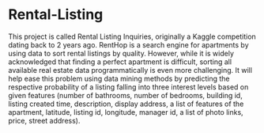 # Rental-Listing
This project is called Rental Listing Inquiries, originally a Kaggle competition dating
back to 2 years ago. RentHop is a search engine for apartments by using data to sort
rental listings by quality. However, while it is widely acknowledged that finding a perfect
apartment is difficult, sorting all available real estate data programmatically is even
more challenging.
It will help ease this problem using data mining methods by predicting the
respective probability of a listing falling into three interest levels based on given features
(number of bathrooms, number of bedrooms, building id, listing created time,
description, display address, a list of features of the apartment, latitude, listing id,
longitude, manager id, a list of photo links, price, street address).
